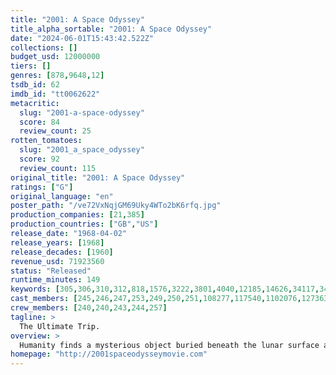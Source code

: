 ```yaml
---
title: "2001: A Space Odyssey"
title_alpha_sortable: "2001: A Space Odyssey"
date: "2024-06-01T15:43:42.522Z"
collections: []
budget_usd: 12000000
tiers: []
genres: [878,9648,12]
tsdb_id: 62
imdb_id: "tt0062622"
metacritic:
  slug: "2001-a-space-odyssey"
  score: 84
  review_count: 25
rotten_tomatoes:
  slug: "2001_a_space_odyssey"
  score: 92
  review_count: 115
original_title: "2001: A Space Odyssey"
ratings: ["G"]
original_language: "en"
poster_path: "/ve72VxNqjGM69Uky4WTo2bK6rfq.jpg"
production_companies: [21,385]
production_countries: ["GB","US"]
release_date: "1968-04-02"
release_years: [1968]
release_decades: [1960]
revenue_usd: 71923560
status: "Released"
runtime_minutes: 149
keywords: [305,306,310,312,818,1576,3222,3801,4040,12185,14626,34117,34152,155689,156039,161176,252104]
cast_members: [245,246,247,253,249,250,251,108277,117540,1102076,127363,1819434]
crew_members: [240,240,243,244,257]
tagline: >
  The Ultimate Trip.
overview: >
  Humanity finds a mysterious object buried beneath the lunar surface and sets off to find its origins with the help of HAL 9000, the world's most advanced super computer.
homepage: "http://2001spaceodysseymovie.com"
---
```

